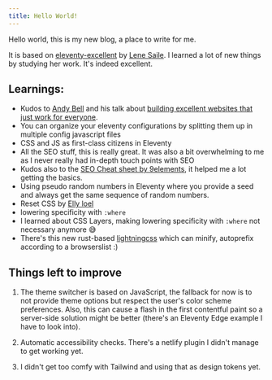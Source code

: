 ```yaml
---
title: Hello World!
---
```

Hello world, this is my new blog, a place to write for me.

It is based on [eleventy-excellent](https://github.com/madrilene/eleventy-excellent) by [Lene Saile](https://front-end.social/@lene). I learned a lot of new things by studying her work. It's indeed excellent.

## Learnings:

- Kudos to [Andy Bell](https://andy-bell.co.uk) and his talk about [building excellent websites that just work for everyone](https://buildexcellentwebsit.es/).
- You can organize your eleventy configurations by splitting them up in multiple config javascript files
- CSS and JS as first-class citizens in Eleventy
- All the SEO stuff, this is really great. It was also a bit overwhelming to me as I never really had in-depth touch points with SEO
- Kudos also to the [SEO Cheat sheet by 9elements](https://seo-cheat-sheet.9elements.com/), it helped me a lot getting the basics.
- Using pseudo random numbers in Eleventy where you provide a seed and always get the same sequence of random numbers.
- Reset CSS by [Elly loel](https://gist.github.com/EllyLoel/4ff8a6472247e6dd2315fd4038926522)
- lowering specificity with `:where` 
- I learned about CSS Layers, making lowering specificity with `:where` not necessary anymore 😅
- There's this new rust-based [lightningcss](https://lightningcss.dev) which can minify, autoprefix according to a browserslist :)

## Things left to improve

1. The theme switcher is based on JavaScript, the fallback for now is to not provide theme options but respect the user's color scheme preferences. Also, this can cause a flash in the first contentful paint so a server-side solution might be better (there's an Eleventy Edge example I have to look into).

2. Automatic accessibility checks. There's a netlify plugin I didn't manage to get working yet. 

3. I didn't get too comfy with Tailwind and using that as design tokens yet.
